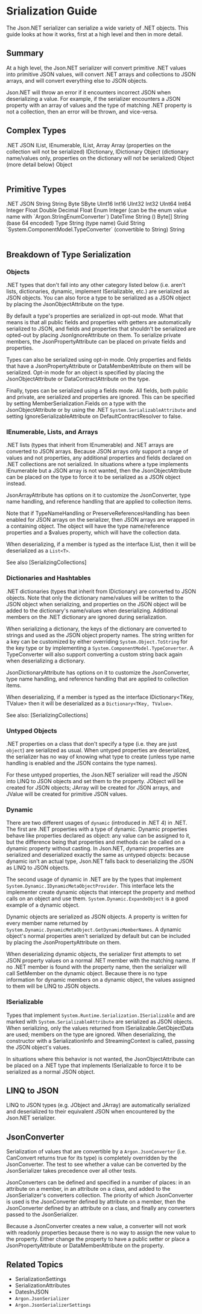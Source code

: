 # Srialization Guide

The Json.NET serializer can serialize a wide variety of .NET objects. This guide looks at how it works, first at a high level and then in more detail.


## Summary

At a high level, the Json.NET serializer will convert primitive .NET values into primitive JSON values, will convert .NET arrays and collections to JSON arrays, and will convert everything else to JSON objects.

Json.NET will throw an error if it encounters incorrect JSON when deserializing a value. For example, if
the serializer encounters a JSON property with an array of values and the type of matching .NET property is not a collection, then an error will be thrown, and vice-versa.


## Complex Types

<table>
  <tableHeader>
    <row>
      <entry><para>.NET</para></entry>
      <entry><para>JSON</para></entry>
    </row>
  </tableHeader>
  <row>
    <entry><para>IList, IEnumerable, IList<T>, Array</para></entry>
    <entry><para>Array (properties on the collection will not be serialized)</para></entry>
  </row>
  <row>
    <entry><para>IDictionary, IDictionary<TKey, TValue></para></entry>
    <entry><para>Object (dictionary name/values only, properties on the dictionary will not be serialized)</para></entry>
  </row>
  <row>
    <entry><para>Object (more detail below)</para></entry>
    <entry><para>Object</para></entry>
  </row>
</table>


## Primitive Types

<table>
  <tableHeader>
    <row>
      <entry><para>.NET</para></entry>
      <entry><para>JSON</para></entry>
    </row>
  </tableHeader>
  <row>
    <entry><para>String</para></entry>
    <entry><para>String</para></entry>
  </row>
  <row>
    <entry><para>Byte</para>
<para>SByte</para>
<para>UInt16</para>
<para>Int16</para>
<para>UInt32</para>
<para>Int32</para>
<para>UInt64</para>
<para>Int64</para></entry>
    <entry><para>Integer</para></entry>
  </row>
  <row>
    <entry>
    <para>Float</para>
    <para>Double</para>
    <para>Decimal</para>
    </entry>
    <entry><para>Float</para></entry>
  </row>
  <row>
    <entry>
    <para>Enum</para>
    </entry>
    <entry><para>Integer (can be the enum value name with `Argon.StringEnumConverter`)</para></entry>
  </row>
  <row>
    <entry>
    <para>DateTime</para>
    </entry>
    <entry><para>String (<link xlink:href="DatesInJSON" />)</para></entry>
  </row>
  <row>
    <entry>
    <para>Byte[]</para>
    </entry>
    <entry><para>String (base 64 encoded)</para></entry>
  </row>
  <row>
    <entry>
    <para>Type</para>
    </entry>
    <entry><para>String (type name)</para></entry>
  </row>
  <row>
    <entry>
    <para>Guid</para>
    </entry>
    <entry><para>String</para></entry>
  </row>
  <row>
    <entry>
    <para>`System.ComponentModel.TypeConverter` (convertible to String)</para>
    </entry>
    <entry><para>String</para></entry>
  </row>
</table>


## Breakdown of Type Serialization


### Objects

.NET types that don't fall into any other category listed below (i.e. aren't lists, dictionaries, dynamic, implement ISerializable, etc.) are serialized as JSON objects. You can also force a type to be serialized as a JSON object by placing the JsonObjectAttribute on the type.

By default a type's properties are serialized in opt-out mode. What that means is that all public fields and properties with getters are automatically serialized to JSON, and fields and properties that shouldn't be serialized are opted-out by placing JsonIgnoreAttribute on them. To serialize private members, the JsonPropertyAttribute can be placed on private fields and properties.

Types can also be serialized using opt-in mode. Only properties and fields that have a JsonPropertyAttribute or DataMemberAttribute on them will be serialized. Opt-in mode for an object is specified by placing the JsonObjectAttribute or DataContractAttribute on the type.

Finally, types can be serialized using a fields mode. All fields, both public and private, are serialized and properties are ignored. This can be specified by setting MemberSerialization.Fields on a type with the JsonObjectAttribute or by using the .NET `System.SerializableAttribute` and setting IgnoreSerializableAttribute on DefaultContractResolver to false.


### IEnumerable, Lists, and Arrays

.NET lists (types that inherit from IEnumerable) and .NET arrays are converted to JSON arrays. Because JSON arrays only support a range of values and not properties, any additional properties and fields declared on .NET collections are not serialized. In situations where a type implements IEnumerable but a JSON array is not wanted, then the JsonObjectAttribute can be placed on the type to force it to be serialized as a JSON object instead.

JsonArrayAttribute has options on it to customize the JsonConverter, type name handling, and reference handling that are applied to collection items.

Note that if TypeNameHandling or PreserveReferencesHandling has been enabled for JSON arrays on the serializer, then JSON arrays are wrapped in a containing object. The object will have the type name/reference properties and a $values property, which will have the collection data.

When deserializing, if a member is typed as the interface IList<T>, then it will be deserialized as a `List<T>`.

See also [SerializingCollections]


### Dictionaries and Hashtables

.NET dictionaries (types that inherit from IDictionary) are converted to JSON objects. Note that only the dictionary name/values will be written to the JSON object when serializing, and properties on the JSON object will be added to the dictionary's name/values when deserializing. Additional members on the .NET dictionary are ignored during serialization.

When serializing a dictionary, the keys of the dictionary are converted to strings and used as the JSON object property names. The string written for a key can be customized by either overriding `System.Object.ToString` for the key type or by implementing a `System.ComponentModel.TypeConverter`. A TypeConverter will also support converting a custom string back again when deserializing a dictionary.

JsonDictionaryAttribute has options on it to customize the JsonConverter, type name handling, and reference handling that are applied to collection items.

When deserializing, if a member is typed as the interface IDictionary<TKey, TValue> then it will be deserialized as a `Dictionary<TKey, TValue>`.

See also: [SerializingCollections]


### Untyped Objects

.NET properties on a class that don't specify a type (i.e. they are just `object`) are serialized as usual. When untyped properties are deserialized, the serializer has no way of knowing what type to create (unless type name handling is enabled and the JSON contains the type names).

For these untyped properties, the Json.NET serializer will read the JSON into LINQ to JSON objects and set them to the property. JObject will be created for JSON objects; JArray will be created for JSON arrays, and JValue will be created for primitive JSON values.


### Dynamic

There are two different usages of `dynamic` (introduced in .NET 4) in .NET. The first are .NET properties with a type of dynamic. Dynamic properties behave like properties declared as object: any value can be assigned to it, but the difference being that properties and methods can be called on a dynamic property without casting. In Json.NET, dynamic properties are serialized and deserialized exactly the same as untyped objects: because dynamic isn't an actual type, Json.NET falls back to deserializing the JSON as LINQ to JSON objects.

The second usage of dynamic in .NET are by the types that implement `System.Dynamic.IDynamicMetaObjectProvider`. This interface lets the implementer create dynamic objects that intercept the property and method calls on an object and use them. `System.Dynamic.ExpandoObject` is a good example of a dynamic object.

Dynamic objects are serialized as JSON objects. A property is written for every member name returned by `System.Dynamic.DynamicMetaObject.GetDynamicMemberNames`. A dynamic object's normal properties aren't serialized by default but can be included by placing the JsonPropertyAttribute on them.

When deserializing dynamic objects, the serializer first attempts to set JSON property values on a normal .NET member with the matching name. If no .NET member is found with the property name, then the serializer will call SetMember on the dynamic object. Because there is no type information for dynamic members on a dynamic object, the values assigned to them will be LINQ to JSON objects.


### ISerializable

Types that implement `System.Runtime.Serialization.ISerializable` and are marked with `System.SerializableAttribute` are serialized as JSON objects. When serializing, only the values returned from ISerializable.GetObjectData are used; members on the type are ignored. When deserializing, the constructor with a SerializationInfo and StreamingContext is called, passing the JSON object's values.

In situations where this behavior is not wanted, the JsonObjectAttribute can be placed on a .NET type that implements ISerializable to force it to be serialized as a normal JSON object.


## LINQ to JSON

LINQ to JSON types (e.g. JObject and JArray) are automatically serialized and deserialized to their equivalent JSON when encountered by the Json.NET serializer.


## JsonConverter

Serialization of values that are convertible by a `Argon.JsonConverter` (i.e. CanConvert returns true for its type) is completely overridden by the JsonConverter. The test to see whether a value can be converted by the JsonSerializer takes precedence over all other tests.

JsonConverters can be defined and specified in a number of places: in an attribute on a member, in an attribute on a class, and added to the JsonSerializer's converters collection. The priority of which JsonConverter is used is the JsonConverter defined by attribute on a member, then the JsonConverter defined by an attribute on a class, and finally any converters passed to the JsonSerializer.

Because a JsonConverter creates a new value, a converter will not work with readonly properties because there is no way to assign the new value to the property. Either change the property to have a public setter or place a JsonPropertyAttribute or DataMemberAttribute on the property.


## Related Topics

 * SerializationSettings
 * SerializationAttributes
 * DatesInJSON
 * `Argon.JsonSerializer`
 * `Argon.JsonSerializerSettings`
